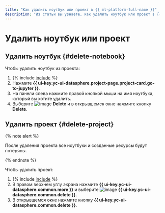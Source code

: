 ```yaml
---
title: "Как удалить ноутбук или проект в {{ ml-platform-full-name }}"
description: "Из статьи вы узнаете, как удалить ноутбук или проект в {{ ml-platform-name }}."
---
```


# Удалить ноутбук или проект

## Удалить ноутбук {#delete-notebook}

Чтобы удалить ноутбук из проекта:
1. {% include [include](../../../_includes/datasphere/ui-find-project.md) %}
1. Нажмите **{{ ui-key.yc-ui-datasphere.project-page.project-card.go-to-jupyter }}**.
1. На панели слева нажмите правой кнопкой мыши на имя ноутбука, который вы хотите удалить.
1. Выберите ![image](../../../_assets/console-icons/xmark.svg) **Delete** и в открывшемся окне нажмите кнопку **Delete**.

## Удалить проект {#delete-project}

{% note alert %}

После удаления проекта все ноутбуки и созданные ресурсы будут потеряны.

{% endnote %}

Чтобы удалить проект:
1. {% include [include](../../../_includes/datasphere/ui-find-project.md) %}
1. В правом верхнем углу экрана нажмите **{{ ui-key.yc-ui-datasphere.common.more }}** и выберите ![image](../../../_assets/console-icons/trash-bin.svg) **{{ ui-key.yc-ui-datasphere.common.delete }}**.
1. В открывшемся окне нажмите кнопку **{{ ui-key.yc-ui-datasphere.common.delete }}**.